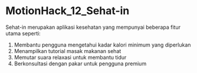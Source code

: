 # MotionHack_12_Sehat-in
Sehat-in merupakan aplikasi kesehatan yang mempunyai beberapa fitur utama seperti:
1. Membantu pengguna mengetahui kadar kalori minimum yang diperlukan
2. Menampilkan tutorial masak makanan sehat
3. Memutar suara relaxasi untuk membantu tidur
4. Berkonsultasi dengan pakar untuk pengguna premium
